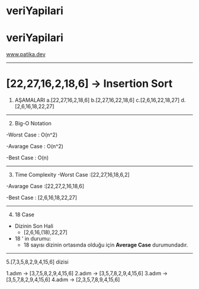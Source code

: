 # veriYapilari
# veriYapilari
 www.patika.dev
  <hr>

 # [22,27,16,2,18,6] -> Insertion Sort
 1. AŞAMALARI
   a.[22,27,16,2,18,6]
   b.[2,27,16,22,18,6]
   c.[2,6,16,22,18,27]
   d.[2,6,16,18,22,27]

   <hr>

 2. Big-O Notation

 -Worst Case : O(n^2)

 -Avarage Case : O(n^2)

 -Best Case : O(n)

 <hr>

 3. Time Complexity
 -Worst Case :[22,27,16,18,6,2]

 -Avarage Case :[22,27,2,16,18,6]

 -Best Case : [2,6,16,18,22,27]

 <hr>

 4. 18 Case 
 * Dizinin Son Hali
    * [2,6,16,(18),22,27]
  * 18 ' in durumu:
    - 18 sayısı dizinin ortasında olduğu için **Average Case** durumundadır.
 
 <hr>

 5.[7,3,5,8,2,9,4,15,6] dizisi
 
 1.adım -> [3,7,5,8,2,9,4,15,6] 
 2.adım -> [3,5,7,8,2,9,4,15,6]
 3.adım -> [3,5,7,8,2,9,4,15,6]
 4.adım -> [2,3,5,7,8,9,4,15,6]
